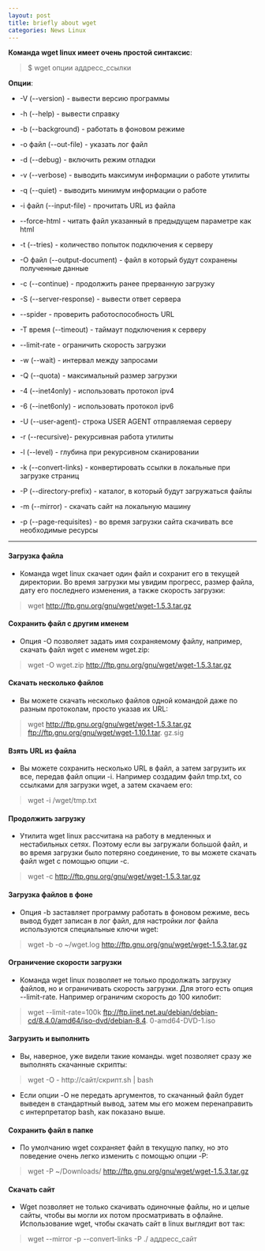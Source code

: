 ```yaml
---
layout: post
title: briefly about wget
categories: News Linux
---
```




**Команда wget linux имеет очень простой синтаксис**:

>$ wget опции аддресс_ссылки

**Опции**:

- -V (--version) - вывести версию программы

- -h (--help) - вывести справку

- -b (--background) - работать в фоновом режиме

- -o файл (--out-file) - указать лог файл

- -d (--debug) - включить режим отладки

- -v (--verbose) - выводить максимум информации о работе утилиты

- -q (--quiet) - выводить минимум информации о работе

- -i файл (--input-file) - прочитать URL из файла

- --force-html - читать файл указанный в предыдущем параметре как html

- -t (--tries) - количество попыток подключения к серверу

- -O файл (--output-document) - файл в который будут сохранены полученные данные

- -с (--continue) - продолжить ранее прерванную загрузку

- -S (--server-response) - вывести ответ сервера

- --spider - проверить работоспособность URL

- -T время (--timeout) - таймаут подключения к серверу

- --limit-rate - ограничить скорость загрузки

- -w (--wait) - интервал между запросами

- -Q (--quota) - максимальный размер загрузки

- -4 (--inet4only) - использовать протокол ipv4

- -6 (--inet6only) - использовать протокол ipv6

- -U (--user-agent)- строка USER AGENT отправляемая серверу

- -r (--recursive)- рекурсивная работа утилиты

- -l (--level) - глубина при рекурсивном сканировании

- -k (--convert-links) - конвертировать ссылки в локальные при загрузке страниц

- -P (--directory-prefix) - каталог, в который будут загружаться файлы

- -m (--mirror) - скачать сайт на локальную машину

- -p (--page-requisites) - во время загрузки сайта скачивать все необходимые ресурсы

_______________________________________________________________________________________________________________

#### Загрузка файла

 - Команда wget linux скачает один файл и сохранит его в текущей директории. Во время загрузки мы 
 увидим прогресс, размер файла, дату его последнего изменения, а также скорость загрузки:

>wget http://ftp.gnu.org/gnu/wget/wget-1.5.3.tar.gz

#### Сохранить файл с другим именем

- Опция -О позволяет задать имя сохраняемому файлу, например, скачать файл wget с именем wget.zip:

>wget -O wget.zip http://ftp.gnu.org/gnu/wget/wget-1.5.3.tar.gz

#### Скачать несколько файлов

- Вы можете скачать несколько файлов одной командой даже по разным протоколам, просто указав их URL:

>wget http://ftp.gnu.org/gnu/wget/wget-1.5.3.tar.gz ftp://ftp.gnu.org/gnu/wget/wget-1.10.1.tar.
> gz.sig

#### Взять URL из файла

 - Вы можете сохранить несколько URL в файл, а затем загрузить их все, передав файл опции -i. 
 Например создадим файл tmp.txt, со ссылками для загрузки wget, а затем скачаем его:

>wget -i /wget/tmp.txt

#### Продолжить загрузку

 - Утилита wget linux рассчитана на работу в медленных и нестабильных сетях. Поэтому если вы 
  загружали большой файл, и во время загрузки было потеряно соединение, то вы можете скачать 
 файл wget с помощью опции -c.

>wget -c http://ftp.gnu.org/gnu/wget/wget-1.5.3.tar.gz

#### Загрузка файлов в фоне

 - Опция -b заставляет программу работать в фоновом режиме, весь вывод будет записан в лог файл, 
 для настройки лог файла используются специальные ключи wget:

>wget -b -o ~/wget.log http://ftp.gnu.org/gnu/wget/wget-1.5.3.tar.gz

#### Ограничение скорости загрузки

-  Команда wget linux позволяет не только продолжать загрузку файлов, но и ограничивать скорость 
 загрузки. Для этого есть опция --limit-rate. Например ограничим скорость до 100 килобит:

>wget --limit-rate=100k ftp://ftp.iinet.net.au/debian/debian-cd/8.4.0/amd64/iso-dvd/debian-8.4.
> 0-amd64-DVD-1.iso

#### Загрузить и выполнить

- Вы, наверное, уже видели такие команды. wget позволяет сразу же выполнять скачанные скрипты:

>wget -O - http://сайт/скрипт.sh | bash

 - Если опции -O не передать аргументов, то скачанный файл будет выведен в стандартный вывод, 
 затем мы его можем перенаправить с интерпретатор bash, как показано выше.

#### Сохранить файл в папке

 - По умолчанию wget сохраняет файл в текущую папку, но это поведение очень легко изменить с 
 помощью опции -P:

>wget -P ~/Downloads/ http://ftp.gnu.org/gnu/wget/wget-1.5.3.tar.gz

#### Скачать сайт

 - Wget позволяет не только скачивать одиночные файлы, но и целые сайты, чтобы вы могли их потом 
 просматривать в офлайне. Использование wget, чтобы скачать сайт в linux выглядит вот так:

>wget --mirror -p --convert-links -P ./<Local-Folder> аддресс_сайт